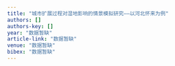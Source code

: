 ```yaml
---
title: "城市扩展过程对湿地影响的情景模拟研究——以河北怀来为例"
authors: []
authors-key: []
year: "数据暂缺"
article-link: "数据暂缺"
venue: "数据暂缺"
bibex: "数据暂缺"
---
```

